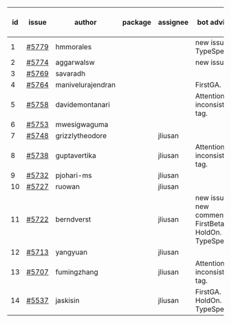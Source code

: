 | id | issue | author | package | assignee | bot advice | created date of issue | target release date | date from target |
| ------ | ------ | ------ | ------ | ------ | ------ | ------ | ------ | :-----: |
| 1 | [#5779](https://github.com/Azure/sdk-release-request/issues/5779) | hmmorales |  |  | new issue. TypeSpec. | 12-11 | 12-27 |  |
| 2 | [#5774](https://github.com/Azure/sdk-release-request/issues/5774) | aggarwalsw |  |  | new issue. | 12-11 | 01-24 |  |
| 3 | [#5769](https://github.com/Azure/sdk-release-request/issues/5769) | savaradh |  |  |  | 12-09 | 12-27 |  |
| 4 | [#5764](https://github.com/Azure/sdk-release-request/issues/5764) | manivelurajendran |  |  | FirstGA. | 12-05 | 12-26 |  |
| 5 | [#5758](https://github.com/Azure/sdk-release-request/issues/5758) | davidemontanari |  |  | Attention to inconsistent tag. | 12-02 | 12-27 |  |
| 6 | [#5753](https://github.com/Azure/sdk-release-request/issues/5753) | mwesigwaguma |  |  |  | 12-02 | 12-27 |  |
| 7 | [#5748](https://github.com/Azure/sdk-release-request/issues/5748) | grizzlytheodore |  | jliusan |  | 11-25 | 12-27 |  |
| 8 | [#5738](https://github.com/Azure/sdk-release-request/issues/5738) | guptavertika |  | jliusan | Attention to inconsistent tag. | 11-20 | 12-26 |  |
| 9 | [#5732](https://github.com/Azure/sdk-release-request/issues/5732) | pjohari-ms |  | jliusan |  | 11-18 | 12-27 |  |
| 10 | [#5727](https://github.com/Azure/sdk-release-request/issues/5727) | ruowan |  | jliusan |  | 11-15 | 12-26 |  |
| 11 | [#5722](https://github.com/Azure/sdk-release-request/issues/5722) | berndverst |  | jliusan | new issue. new comment. FirstBeta. HoldOn. TypeSpec. | 11-15 | 12-27 |  |
| 12 | [#5713](https://github.com/Azure/sdk-release-request/issues/5713) | yangyuan |  | jliusan |  | 11-11 | 12-27 |  |
| 13 | [#5707](https://github.com/Azure/sdk-release-request/issues/5707) | fumingzhang |  | jliusan | Attention to inconsistent tag. | 11-11 | 12-26 |  |
| 14 | [#5537](https://github.com/Azure/sdk-release-request/issues/5537) | jaskisin |  | jliusan | FirstGA. HoldOn. TypeSpec. | 09-27 | 01-24 |  |
